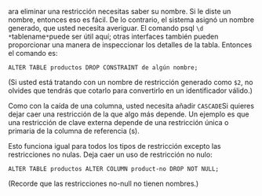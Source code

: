 ara eliminar una restricción necesitas saber su nombre. Si le diste  un nombre, entonces eso es fácil. De lo contrario, el sistema asignó un  nombre generado, que usted necesita averiguar. El comando psql  `\d *`tablename`*`puede ser útil aquí; otras interfaces también pueden proporcionar una manera  de inspeccionar los detalles de la tabla. Entonces el comando es:

```
ALTER TABLE productos DROP CONSTRAINT de algún nombre;
```

(Si usted está tratando con un nombre de restricción generado como `$2`, no olvides que tendrás que cotarlo para convertirlo en un identificador válido.)

Como con la caída de una columna, usted necesita añadir  `CASCADE`Si quieres dejar caer una restricción de la que algo más depende. Un  ejemplo es que una restricción de clave externa depende de una  restricción única o primaria de la columna de referencia (s).

Esto funciona igual para todos los tipos de restricción excepto  las restricciones no nulas. Deja caer un uso de restricción no nulo:

```
ALTER TABLE productos ALTER COLUMN product-no DROP NOT NULL;
```

(Recorde que las restricciones no-null no tienen nombres.)